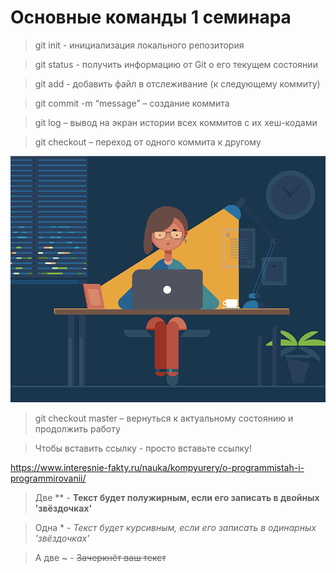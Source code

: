# Основные команды 1 семинара

> git init - инициализация локального репозитория

> git status - получить информацию от Git о его текущем состоянии

> git add - добавить файл в отслеживание (к следующему коммиту)

> git commit -m “message” – создание коммита

> git log – вывод на экран истории всех коммитов с их хеш-кодами

> git checkout – переход от одного коммита к другому

![](Программистка.png)

> git checkout master – вернуться к актуальному состоянию и продолжить работу

> Чтобы вставить ссылку - просто вставьте ссылку!

https://www.interesnie-fakty.ru/nauka/kompyurery/o-programmistah-i-programmirovanii/

> Две ** - **Текст будет полужирным, если его записать в двойных 'звёздочках'**

> Одна * - *Текст будет курсивным, если его записать в одинарных 'звёздочках'*

 > А две ~ - ~~Зачеркнёт ваш текст~~ 